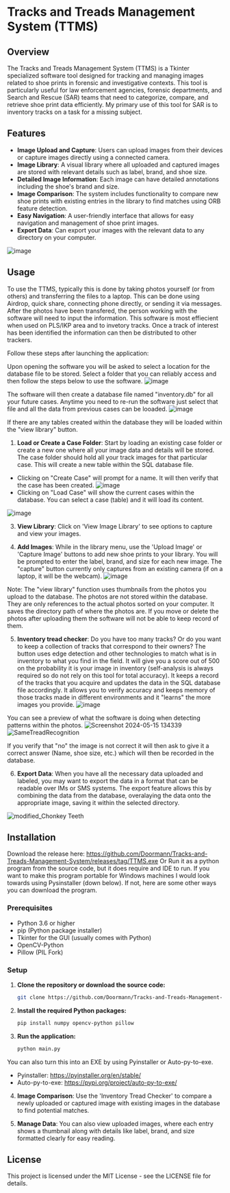# Tracks and Treads Management System (TTMS)

## Overview
The Tracks and Treads Management System (TTMS) is a Tkinter specialized software tool designed for tracking and managing images related to shoe prints in forensic and investigative contexts. This tool is particularly useful for law enforcement agencies, forensic departments, and Search and Rescue (SAR) teams that need to categorize, compare, and retrieve shoe print data efficiently. My primary use of this tool for SAR is to inventory tracks on a task for a missing subject.

## Features
- **Image Upload and Capture**: Users can upload images from their devices or capture images directly using a connected camera.
- **Image Library**: A visual library where all uploaded and captured images are stored with relevant details such as label, brand, and shoe size.
- **Detailed Image Information**: Each image can have detailed annotations including the shoe's brand and size.
- **Image Comparison**: The system includes functionality to compare new shoe prints with existing entries in the library to find matches using ORB feature detection.
- **Easy Navigation**: A user-friendly interface that allows for easy navigation and management of shoe print images.
- **Export Data**: Can export your images with the relevant data to any directory on your computer.

![image](https://github.com/user-attachments/assets/2e03fb17-5924-43e0-a8f1-113db717fb2d)


## Usage
To use the TTMS, typically this is done by taking photos yourself (or from others) and transferring the files to a laptop. This can be done using Airdrop, quick share, connecting phone directly, or sending it via messages. After the photos have been transfered, the person working with the software will need to input the information. This software is most effiecient when used on PLS/IKP area and to invetory tracks. Once a track of interest has been identified the information can then be distributed to other trackers.  

Follow these steps after launching the application:

Upon opening the software you will be asked to select a location for the database file to be stored. Select a folder that you can reliably access and then follow the steps below to use the software.
![image](https://github.com/user-attachments/assets/9ad8bd55-ee6f-493c-8a0c-01f28493c5de)

The software will then create a database file named "inventory.db" for all your future cases. Anytime you need to re-run the software just select that file and all the data from previous cases can be looaded.
![image](https://github.com/user-attachments/assets/0c39fbba-eac4-43e3-8d4c-1e75a86b8ee0)

If there are any tables created within the database they will be loaded within the "view library" button. 

1. **Load or Create a Case Folder**: Start by loading an existing case folder or create a new one where all your image data and details will be stored. The case folder should hold all your track images for that particular case. This will create a new table within the SQL database file.

- Clicking on "Create Case" will prompt for a name. It will then verify that the case has been created.
![image](https://github.com/user-attachments/assets/7e4a237e-e9e0-4673-be06-f44766b8e2dd)
- Clicking on "Load Case" will show the current cases within the database. You can select a case (table) and it will load its content.

![image](https://github.com/user-attachments/assets/6bbb21e0-95b4-4c41-af47-766a028b8df5)

3. **View Library**: Click on 'View Image Library' to see options to capture and view your images.
   
4. **Add Images**: While in the library menu, use the 'Upload Image' or 'Capture Image' buttons to add new shoe prints to your library. You will be prompted to enter the label, brand, and size for each new image. The "capture" button currently only captures from an existing camera (if on a laptop, it will be the webcam).
![image](https://github.com/user-attachments/assets/99dbf59f-f5ae-4e6e-9162-a4c06a29e147)

Note: The "view library" function uses thumbnails from the photos you upload to the database. The photos are not stored within the database. They are only references to the actual photos sorted on your computer. It saves the directory path of where the photos are. If you move or delete the photos after uploading them the software will not be able to keep record of them. 

5. **Inventory tread checker**: Do you have too many tracks? Or do you want to keep a collection of tracks that correspond to their owners? The button uses edge detection and other technologies to match what is in inventory to what you find in the field. It will give you a score out of 500 on the probability it is your image in inventory (self-analysis is always required so do not rely on this tool for total accuracy). It keeps a record of the tracks that you acquire and updates the data in the SQL database file accordingly. It allows you to verify accuracy and keeps memory of those tracks made in different environments and it "learns" the more images you provide.
![image](https://github.com/user-attachments/assets/baae3b30-46db-4ffa-a9f1-0fcc9f3218af)

You can see a preview of what the software is doing when detecting patterns within the photos.
![Screenshot 2024-05-15 134339](https://github.com/user-attachments/assets/e879bb35-930b-41d2-85ae-63fa5f4d4ba9)
![SameTreadRecognition](https://github.com/user-attachments/assets/1a4b3086-dd53-442c-9176-bff8b3aa7278)


If you verify that "no" the image is not correct it will then ask to give it a correct answer (Name, shoe size, etc.) which will then be recorded in the database.

6. **Export Data**: When you have all the necessary data uploaded and labeled, you may want to export the data in a format that can be readable over IMs or SMS systems. The export feature allows this by combining the data from the database, overalaying the data onto the appropriate image, saving it within the selected directory.
   
![modified_Chonkey Teeth](https://github.com/user-attachments/assets/e4f3e99d-10f4-460f-a5a4-3ab0a2580988)


## Installation
Download the release here: https://github.com/Doormann/Tracks-and-Treads-Management-System/releases/tag/TTMS.exe
Or 
Run it as a python program from the source code, but it does require and IDE to run. If you want to make this program portable for Windows machines I would look towards using Pysinstaller (down below).
If not, here are some other ways you can download the program.
### Prerequisites
- Python 3.6 or higher
- pip (Python package installer)
- Tkinter for the GUI (usually comes with Python)
- OpenCV-Python
- Pillow (PIL Fork)

### Setup
1. **Clone the repository or download the source code:**
   ```bash
   git clone https://github.com/Doormann/Tracks-and-Treads-Management-System.git
   ```

2. **Install the required Python packages:**
   ```bash
   pip install numpy opencv-python pillow
   ```

3. **Run the application:**
   ```bash
   python main.py
   ```
You can also turn this into an EXE by using Pyinstaller or Auto-py-to-exe.

- Pyinstaller: https://pyinstaller.org/en/stable/
- Auto-py-to-exe: https://pypi.org/project/auto-py-to-exe/
4. **Image Comparison**: Use the 'Inventory Tread Checker' to compare a newly uploaded or captured image with existing images in the database to find potential matches.

5. **Manage Data**: You can also view uploaded images, where each entry shows a thumbnail along with details like label, brand, and size formatted clearly for easy reading.

## License
This project is licensed under the MIT License - see the LICENSE file for details.
